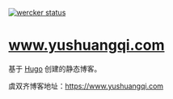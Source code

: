 [![wercker status](https://app.wercker.com/status/3864458bb94a4d3451d55c5e6534403a/m "wercker status")](https://app.wercker.com/project/bykey/3864458bb94a4d3451d55c5e6534403a)

# www.yushuangqi.com
基于 [Hugo](http://www.hugo.yushuangqi.com) 创建的静态博客。

虞双齐博客地址：https://www.yushuangqi.com
